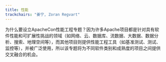 ```yaml
---
title: 性能
trackchairs: "姜宁, Zoran Regvart"
---
```

为什么要设立ApacheCon性能工程专题？因为许多Apache项目都是针对具有软件性能和可扩展性挑战的领域（如网络、云、数据库、流数据、大数据、数据分析、搜索、地理空间等），而其他项目则提供性能工程工具（如基准测试、测试、监控等），并被广泛使用，所以该专题将为不同软件类别和成熟度的项目之间提供交叉融合的机会。
